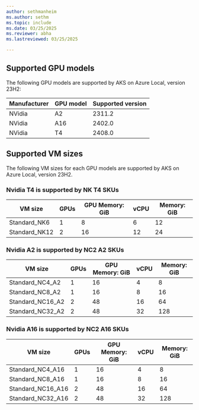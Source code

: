```yaml
---
author: sethmanheim
ms.author: sethm
ms.topic: include
ms.date: 03/25/2025
ms.reviewer: abha
ms.lastreviewed: 03/25/2025

---
```


## Supported GPU models

The following GPU models are supported by AKS on Azure Local, version 23H2:

| Manufacturer | GPU model | Supported version |
|--------------|-----------|-------------------|
| NVidia       | A2        | 2311.2            |
| NVidia       | A16       | 2402.0            |
| NVidia       | T4        | 2408.0            |

## Supported VM sizes

The following VM sizes for each GPU models are supported by AKS on Azure Local, version 23H2. 

### Nvidia T4 is supported by NK T4 SKUs

| VM size | GPUs | GPU Memory: GiB | vCPU | Memory: GiB |
|-----------------|---|----|-----|----|
| Standard_NK6    | 1 | 8  | 6   | 12 |
| Standard_NK12   | 2 | 16 | 12  | 24 |

### Nvidia A2 is supported by NC2 A2 SKUs

| VM size | GPUs | GPU Memory: GiB | vCPU | Memory: GiB |
|-------------------|---|----|----|----|
| Standard_NC4_A2   | 1 | 16 | 4  | 8  |
| Standard_NC8_A2   | 1 | 16 | 8  | 16 |
| Standard_NC16_A2  | 2 | 48 | 16 | 64 |
| Standard_NC32_A2  | 2 | 48 | 32 | 128 | 

### Nvidia A16 is supported by NC2 A16 SKUs

| VM size | GPUs | GPU Memory: GiB | vCPU | Memory: GiB |
|--------------------|---|----|----|----|
| Standard_NC4_A16   | 1 | 16 | 4  | 8  |
| Standard_NC8_A16   | 1 | 16 | 8  | 16 |
| Standard_NC16_A16  | 2 | 48 | 16 | 64 |
| Standard_NC32_A16  | 2 | 48 | 32 | 128 |